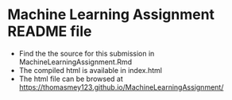 # Machine Learning Assignment README file

- Find the the source for this submission in MachineLearningAssignment.Rmd
- The compiled html is available in index.html
- The html file can be browsed at https://thomasmey123.github.io/MachineLearningAssignment/
